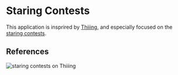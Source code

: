 # Staring Contests

This application is insprired by [Thiiing](https://play.google.com/store/apps/details?id=com.woowahan.thiiing), and especially focused on the [staring contests](https://en.wikipedia.org/wiki/Staring#Staring_contests).

## References

![staring contests on Thiiing](https://lh3.googleusercontent.com/0QGcVNh0uCexV0wlyMDdui--vaRDZ93qXH_RpLoP9Jme7e7eTksH89tyyUEJQO87Vw=w816-h474-rw)
